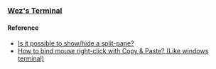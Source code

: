 ### [Wez's Terminal](https://github.com/wezterm/wezterm)

#### Reference

- [Is it possible to show/hide a split-pane?](https://github.com/wezterm/wezterm/discussions/3779)
- [How to bind mouse right-click with Copy & Paste? (Like windows terminal)](https://github.com/wezterm/wezterm/discussions/3541)